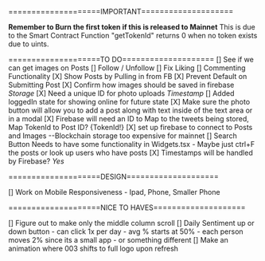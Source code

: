 ====================IMPORTANT====================

**Remember to Burn the first token if this is released to Mainnet**
This is due to the Smart Contract Function "getTokenId" returns 0 when no token exists due to uints.

====================TO DO====================
[] See if we can get images on Posts
[] Follow / Unfollow
[] Fix Liking
[] Commenting Functionality
[X] Show Posts by Pulling in from FB
[X] Prevent Default on Submitting Post
[X] Confirm how images should be saved in firebase *Storage*
[X] Need a unique ID for photo uploads *Timestamp*
[] Added loggedIn state for showing online for future state
[X] Make sure the photo button will allow you to add a post along with text inside of the text area or in a modal
[X] Firebase will need an ID to Map to the tweets being stored, Map TokenId to Post ID? {TokenId!}
[X] set up firebase to connect to Posts and Images --Blockchain storage too expensive for mainnet
[] Search Button Needs to have some functionality in Widgets.tsx
    - Maybe just ctrl+F the posts or look up users who have posts
[X] Timestamps will be handled by Firebase? *Yes*

====================DESIGN====================

[] Work on Mobile Responsiveness - Ipad, Phone, Smaller Phone

====================NICE TO HAVES====================

[] Figure out to make only the middle column scroll
[] Daily Sentiment up or down button
    - can click 1x per day
    - avg % starts at 50%
    - each person moves 2% since its a small app
    - or something different
[] Make an animation where 003 shifts to full logo upon refresh


